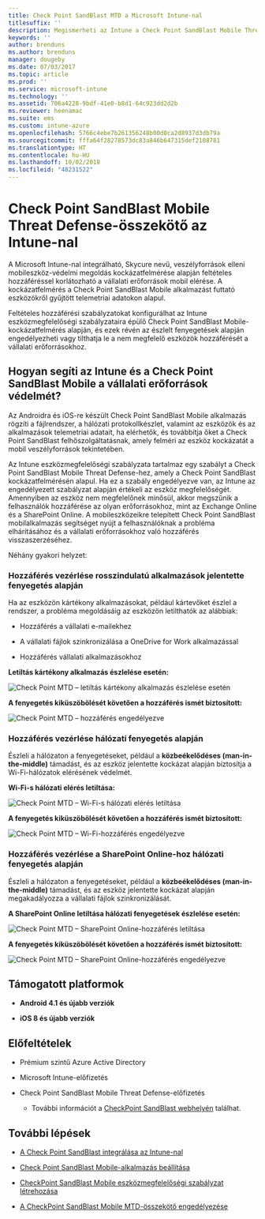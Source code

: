 ```yaml
---
title: Check Point SandBlast MTD a Microsoft Intune-nal
titlesuffix: ''
description: Megismerheti az Intune a Check Point SandBlast Mobile Threat Defense-szel való integrálását, amellyel vezérelheti a mobileszközök a vállalati erőforrásokhoz való hozzáférését.
keywords: ''
author: brenduns
ms.author: brenduns
manager: dougeby
ms.date: 07/03/2017
ms.topic: article
ms.prod: ''
ms.service: microsoft-intune
ms.technology: ''
ms.assetid: 706a4228-9bdf-41e0-b8d1-64c923dd2d2b
ms.reviewer: heenamac
ms.suite: ems
ms.custom: intune-azure
ms.openlocfilehash: 5766c4ebe7b261356248b00d0ca2d8937d3db79a
ms.sourcegitcommit: fffa64f28278573dc83a846b647315def2108781
ms.translationtype: HT
ms.contentlocale: hu-HU
ms.lasthandoff: 10/02/2018
ms.locfileid: "48231522"
---
```

# <a name="check-point-sandblast-mobile-threat-defense-connector-with-intune"></a>Check Point SandBlast Mobile Threat Defense-összekötő az Intune-nal

A Microsoft Intune-nal integrálható, Skycure nevű, veszélyforrások elleni mobileszköz-védelmi megoldás kockázatfelmérése alapján feltételes hozzáféréssel korlátozható a vállalati erőforrások mobil elérése. A kockázatfelmérés a Check Point SandBlast Mobile alkalmazást futtató eszközökről gyűjtött telemetriai adatokon alapul.

Feltételes hozzáférési szabályzatokat konfigurálhat az Intune eszközmegfelelőségi szabályzataira épülő Check Point SandBlast Mobile-kockázatfelmérés alapján, és ezek révén az észlelt fenyegetések alapján engedélyezheti vagy tilthatja le a nem megfelelő eszközök hozzáférését a vállalati erőforrásokhoz.

## <a name="how-do-intune-and-check-point-sandblast-mobile-help-protect-your-company-resources"></a>Hogyan segíti az Intune és a Check Point SandBlast Mobile a vállalati erőforrások védelmét?

Az Androidra és iOS-re készült Check Point SandBlast Mobile alkalmazás rögzíti a fájlrendszer, a hálózati protokollkészlet, valamint az eszközök és az alkalmazások telemetriai adatait, ha elérhetők, és továbbítja őket a Check Point SandBlast felhőszolgáltatásnak, amely felméri az eszköz kockázatát a mobil veszélyforrások tekintetében.

Az Intune eszközmegfelelőségi szabályzata tartalmaz egy szabályt a Check Point SandBlast Mobile Threat Defense-hez, amely a Check Point SandBlast kockázatfelmérésén alapul. Ha ez a szabály engedélyezve van, az Intune az engedélyezett szabályzat alapján értékeli az eszköz megfelelőségét. Amennyiben az eszköz nem megfelelőnek minősül, akkor megszűnik a felhasználók hozzáférése az olyan erőforrásokhoz, mint az Exchange Online és a SharePoint Online. A mobileszközeikre telepített Check Point SandBlast mobilalkalmazás segítséget nyújt a felhasználóknak a probléma elhárításához és a vállalati erőforrásokhoz való hozzáférés visszaszerzéséhez.

<!-- ## Sample scenarios 
closing syntax for comment above is missing. Please insert closing syntax at intended location. -->

Néhány gyakori helyzet:

### <a name="control-access-based-on-threats-from-malicious-apps"></a>Hozzáférés vezérlése rosszindulatú alkalmazások jelentette fenyegetés alapján

Ha az eszközön kártékony alkalmazásokat, például kártevőket észlel a rendszer, a probléma megoldásáig az eszközön letilthatók az alábbiak:

-   Hozzáférés a vállalati e-mailekhez

-   A vállalati fájlok szinkronizálása a OneDrive for Work alkalmazással

-   Hozzáférés vállalati alkalmazásokhoz

**Letiltás kártékony alkalmazás észlelése esetén:**

![Check Point MTD – letiltás kártékony alkalmazás észlelése esetén](./media/checkpoint-MTD-2.PNG)

**A fenyegetés kiküszöbölését követően a hozzáférés ismét biztosított:**

![Check Point MTD – hozzáférés engedélyezve](./media/checkpoint-MTD-3.PNG)

### <a name="control-access-based-on-threat-to-network"></a>Hozzáférés vezérlése hálózati fenyegetés alapján

Észleli a hálózaton a fenyegetéseket, például a **közbeékelődéses (man-in-the-middle)** támadást, és az eszköz jelentette kockázat alapján biztosítja a Wi-Fi-hálózatok elérésének védelmét.

**Wi-Fi-s hálózati elérés letiltása:**

![Check Point MTD – Wi-Fi-s hálózati elérés letiltása](./media/checkpoint-MTD-4.PNG)

**A fenyegetés kiküszöbölését követően a hozzáférés ismét biztosított:**

![Check Point MTD – Wi-Fi-hozzáférés engedélyezve](./media/checkpoint-MTD-5.PNG)

### <a name="control-access-to-sharepoint-online-based-on-threat-to-network"></a>Hozzáférés vezérlése a SharePoint Online-hoz hálózati fenyegetés alapján

Észleli a hálózaton a fenyegetéseket, például a **közbeékelődéses (man-in-the-middle)** támadást, és az eszköz jelentette kockázat alapján megakadályozza a vállalati fájlok szinkronizálását.

**A SharePoint Online letiltása hálózati fenyegetések észlelése esetén:**

![Check Point MTD – SharePoint Online-hozzáférés letiltása](./media/checkpoint-MTD-6.PNG)

**A fenyegetés kiküszöbölését követően a hozzáférés ismét biztosított:**

![Check Point MTD – SharePoint Online-hozzáférés engedélyezve](./media/checkpoint-MTD-7.PNG)

## <a name="supported-platforms"></a>Támogatott platformok

-   **Android 4.1 és újabb verziók**

-   **iOS 8 és újabb verziók**

## <a name="pre-requisites"></a>Előfeltételek

-   Prémium szintű Azure Active Directory

-   Microsoft Intune-előfizetés

-   Check Point SandBlast Mobile Threat Defense-előfizetés
    -   További információt a [CheckPoint SandBlast webhelyén](https://www.checkpoint.com/) találhat.

## <a name="next-steps"></a>További lépések

- [A Check Point SandBlast integrálása az Intune-nal](checkpoint-sandblast-mobile-mtd-connector-integration.md)

- [Check Point SandBlast Mobile-alkalmazás beállítása](mtd-apps-ios-app-configuration-policy-add-assign.md)

- [CheckPoint SandBlast Mobile eszközmegfelelőségi szabályzat létrehozása](mtd-device-compliance-policy-create.md)

- [A CheckPoint SandBlast Mobile MTD-összekötő engedélyezése](mtd-connector-enable.md)
